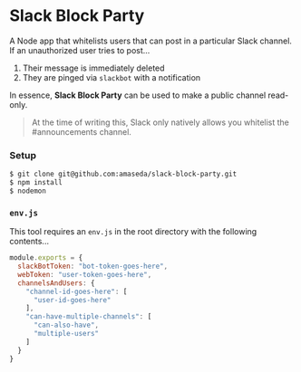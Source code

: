 # Slack Block Party

A Node app that whitelists users that can post in a particular Slack channel. If an unauthorized user tries to post...

  1. Their message is immediately deleted
  2. They are pinged via `slackbot` with a notification

In essence, **Slack Block Party** can be used to make a public channel read-only.

> At the time of writing this, Slack only natively allows you whitelist the #announcements channel.

### Setup

```bash
$ git clone git@github.com:amaseda/slack-block-party.git
$ npm install
$ nodemon
```

### `env.js`

This tool requires an `env.js` in the root directory with the following contents...

```js
module.exports = {
  slackBotToken: "bot-token-goes-here",
  webToken: "user-token-goes-here",
  channelsAndUsers: {
    "channel-id-goes-here": [
      "user-id-goes-here"
    ],
    "can-have-multiple-channels": [
      "can-also-have",
      "multiple-users"
    ]
  }
}
```
